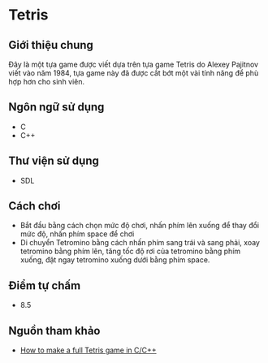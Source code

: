 # Tetris

## Giới thiệu chung
Đây là một tựa game được viết dựa trên tựa game Tetris do Alexey Pajitnov viết vào năm 1984, tựa game này đã được cắt bớt một vài tính năng để phù hợp hơn cho sinh viên.

## Ngôn ngữ sử dụng
* C
* C++

## Thư viện sử dụng
* SDL

## Cách chơi
* Bắt đầu bằng cách chọn mức độ chơi, nhấn phím lên xuống để thay đổi mức độ, nhấn phím space để chơi
* Di chuyển Tetromino bằng cách nhấn phím sang trái và sang phải, xoay tetromino bằng phím lên, tăng tốc độ rơi của tetromino bằng phím xuống, đặt ngay tetromino xuống dưới bằng phím space.

## Điểm tự chấm
* 8.5

## Nguồn tham khảo
* [How to make a full Tetris game in C/C++](https://www.youtube.com/watch?v=kh3rkt6nZ2c&t=2591s)
